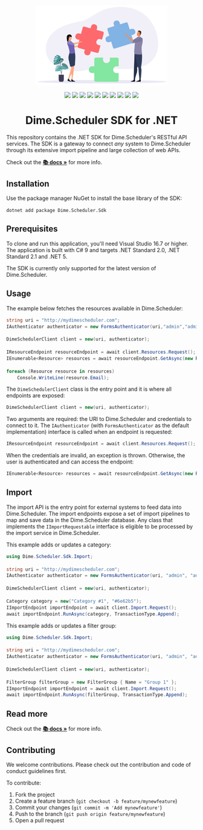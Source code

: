 <p align="center">
    <img src="assets/connect.svg?raw=true" width="350" alt="Logo provided by Flaticon">
</p>

<p align="center">
    <img src="https://img.shields.io/azure-devops/build/dimenicsbe/utilities/194?style=flat-square" /> <img src="https://img.shields.io/azure-devops/tests/dimenicsbe/utilities/194?compact_message&style=flat-square" /> <img src='https://img.shields.io/nuget/vpre/dime.scheduler.sdk?style=flat-square' /> <img src="https://img.shields.io/azure-devops/coverage/dimenicsbe/Utilities/194?style=flat-square" /> <img<img src="https://img.shields.io/nuget/v/Dime.Scheduler.Sdk?style=flat-square" /> <img src="https://github.com/dime-scheduler/sdk-dotnet/actions/workflows/codeql-analysis.yml/badge.svg" /> <img src='https://api.codeclimate.com/v1/badges/65852a78e1a9b7633574/maintainability' /> <img src="https://img.shields.io/badge/License-MIT-brightgreen.svg?style=flat-square"/> <img src="https://img.shields.io/badge/PRs-welcome-brightgreen.svg?style=flat-square" />
    <a href="https://gitter.im/ds-sdk/community?utm_source=badge&utm_medium=badge&utm_campaign=pr-badge"><img src="https://img.shields.io/badge/chat-on%20gitter-brightgreen.svg?style=flat-square" /></a>
    <a href="https://github.com/dime-scheduler/sdk-dotnet/discussions">
  <img src="https://img.shields.io/badge/chat-discussions-brightgreen?style=flat-square">
</a>
</p>

<h1 align="center">Dime.Scheduler SDK for .NET </h1>

This repository contains the .NET SDK for Dime.Scheduler's RESTful API services. The SDK is a gateway to connect *any* system to Dime.Scheduler through its extensive import pipeline and large collection of web APIs.

Check out the **[📚 docs »](https://dime-scheduler.github.io/sdk-dotnet)** for more info.

## Installation

Use the package manager NuGet to install the base library of the SDK:

`dotnet add package Dime.Scheduler.Sdk`

## Prerequisites

To clone and run this application, you'll need Visual Studio 16.7 or higher. The application is built with C# 9 and targets .NET Standard 2.0, .NET Standard 2.1 and .NET 5.

The SDK is currently only supported for the latest version of Dime.Scheduler.

## Usage

The example below fetches the resources available in Dime.Scheduler:

```csharp
string uri = "http://mydimescheduler.com";
IAuthenticator authenticator = new FormsAuthenticator(uri,"admin","admin");

DimeSchedulerClient client = new(uri, authenticator);

IResourceEndpoint resourceEndpoint = await client.Resources.Request();
IEnumerable<Resource> resources = await resourceEndpoint.GetAsync(new ResourceRequest());

foreach (Resource resource in resources)
    Console.WriteLine(resource.Email);
```

The `DimeSchedulerClient` class is the entry point and it is where all endpoints are exposed:

```csharp
DimeSchedulerClient client = new(uri, authenticator);
```

Two arguments are required: the URI to Dime.Scheduler and credentials to connect to it. The `IAuthenticator` (with `FormsAuthenticator` as the default implementation) interface is called when an endpoint is requested:

```csharp
IResourceEndpoint resourceEndpoint = await client.Resources.Request();
```

When the credentials are invalid, an exception is thrown. Otherwise, the user is authenticated and can access the endpoint:

```csharp
IEnumerable<Resource> resources = await resourceEndpoint.GetAsync(new ResourceRequest());
```

## Import

The import API is the entry point for external systems to feed data into Dime.Scheduler. The import endpoints expose a set of import pipelines to map and save data in the Dime.Scheduler database. Any class that implements the `IImportRequestable` interface is eligible to be processed by the import service in Dime.Scheduler.

This example adds or updates a category:

```csharp
using Dime.Scheduler.Sdk.Import;

string uri = "http://mydimescheduler.com";
IAuthenticator authenticator = new FormsAuthenticator(uri, "admin", "admin");

DimeSchedulerClient client = new(uri, authenticator);

Category category = new("Category #1", "#6e62b5");
IImportEndpoint importEndpoint = await client.Import.Request();
await importEndpoint.RunAsync(category, TransactionType.Append);
```

This example adds or updates a filter group:

```csharp
using Dime.Scheduler.Sdk.Import;

string uri = "http://mydimescheduler.com";
IAuthenticator authenticator = new FormsAuthenticator(uri, "admin", "admin");

DimeSchedulerClient client = new(uri, authenticator);

FilterGroup filterGroup = new FilterGroup { Name = "Group 1" };
IImportEndpoint importEndpoint = await client.Import.Request();
await importEndpoint.RunAsync(filterGroup, TransactionType.Append);
```

## Read more

Check out the **[📚 docs »](https://dime-scheduler.github.io/sdk-dotnet)** for more info.

## Contributing

We welcome contributions. Please check out the contribution and code of conduct guidelines first.

To contribute:

1. Fork the project
2. Create a feature branch (`git checkout -b feature/mynewfeature`)
3. Commit your changes (`git commit -m 'Add mynewfeature'`)
4. Push to the branch (`git push origin feature/mynewfeature`)
5. Open a pull request

